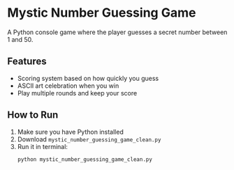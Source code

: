 # Mystic Number Guessing Game

A Python console game where the player guesses a secret number between 1 and 50.

## Features
- Scoring system based on how quickly you guess
- ASCII art celebration when you win
- Play multiple rounds and keep your score

## How to Run
1. Make sure you have Python installed
2. Download `mystic_number_guessing_game_clean.py`
3. Run it in terminal:
   ```bash
   python mystic_number_guessing_game_clean.py

